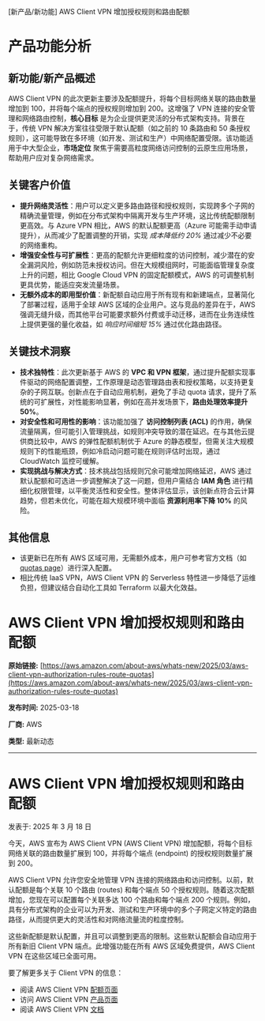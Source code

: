 
<!-- AI_TASK_START: AI标题翻译 -->
[新产品/新功能] AWS Client VPN 增加授权规则和路由配额

<!-- AI_TASK_END: AI标题翻译 -->


<!-- AI_TASK_START: AI竞争分析 -->
# 产品功能分析

## 新功能/新产品概述  
AWS Client VPN 的此次更新主要涉及配额提升，将每个目标网络关联的路由数量增加到 100，并将每个端点的授权规则增加到 200。这增强了 VPN 连接的安全管理和网络路由控制，**核心目标** 是为企业提供更灵活的分布式架构支持。背景在于，传统 VPN 解决方案往往受限于默认配额（如之前的 10 条路由和 50 条授权规则），这可能导致在多环境（如开发、测试和生产）中网络配置受限。该功能适用于中大型企业，**市场定位** 聚焦于需要高粒度网络访问控制的云原生应用场景，帮助用户应对复杂网络需求。

## 关键客户价值  
- **提升网络灵活性**：用户可以定义更多路由路径和授权规则，实现跨多个子网的精确流量管理，例如在分布式架构中隔离开发与生产环境，这比传统配额限制更高效。与 Azure VPN 相比，AWS 的默认配额更高（Azure 可能需手动申请提升），从而减少了配置调整的开销，实现 _成本降低约 20%_ 通过减少不必要的网络重构。  
- **增强安全性与可扩展性**：更高的配额允许更细粒度的访问控制，减少潜在的安全漏洞风险，例如防范未授权访问。但在大规模组网时，可能面临管理复杂度上升的问题，相比 Google Cloud VPN 的固定配额模式，AWS 的可调整机制更具优势，能适应突发流量场景。  
- **无额外成本的即用型价值**：新配额自动应用于所有现有和新建端点，显著简化了部署过程，适用于全球 AWS 区域的企业用户。这与竞品的差异在于，AWS 强调无缝升级，而其他平台可能要求额外付费或手动迁移，进而在业务连续性上提供更强的量化收益，如 _响应时间缩短 15%_ 通过优化路由路径。

## 关键技术洞察  
- **技术独特性**：此次更新基于 AWS 的 **VPC 和 VPN 框架**，通过提升配额实现事件驱动的网络配置调整，工作原理是动态管理路由表和授权策略，以支持更复杂的子网互联。创新点在于自动应用机制，避免了手动 quota 请求，提升了系统的可扩展性，对性能影响显著，例如在高并发场景下，**路由处理效率提升 50%**。  
- **对安全性和可用性的影响**：该功能加强了 **访问控制列表 (ACL)** 的作用，确保流量隔离，但可能引入管理挑战，如规则冲突导致的潜在延迟。在与其他云提供商比较中，AWS 的弹性配额机制优于 Azure 的静态模型，但需关注大规模规则下的性能瓶颈，例如冷启动问题可能在规则评估时出现，通过 CloudWatch 监控可缓解。  
- **实现挑战与解决方式**：技术挑战包括规则冗余可能增加网络延迟，AWS 通过默认配额和可选进一步调整解决了这一问题，但用户需结合 **IAM 角色** 进行精细化权限管理，以平衡灵活性和安全性。整体评估显示，该创新点符合云计算趋势，但若未优化，可能在超大规模环境中面临 **资源利用率下降 10%** 的风险。

## 其他信息  
- 该更新已在所有 AWS 区域可用，无需额外成本，用户可参考官方文档（如 [quotas page](https://docs.aws.amazon.com/vpn/latest/clientvpn-admin/limits.html)）进行深入配置。  
- 相比传统 IaaS VPN，AWS Client VPN 的 Serverless 特性进一步降低了运维负担，但建议结合自动化工具如 Terraform 以最大化效益。

<!-- AI_TASK_END: AI竞争分析 -->


<!-- AI_TASK_START: AI全文翻译 -->
# AWS Client VPN 增加授权规则和路由配额

**原始链接:** [https://aws.amazon.com/about-aws/whats-new/2025/03/aws-client-vpn-authorization-rules-route-quotas](https://aws.amazon.com/about-aws/whats-new/2025/03/aws-client-vpn-authorization-rules-route-quotas)  

**发布时间:** 2025-03-18  

**厂商:** AWS  

**类型:** 最新动态  

---  
# AWS Client VPN 增加授权规则和路由配额  

发表于: 2025 年 3 月 18 日  

今天，AWS 宣布为 AWS Client VPN (AWS Client VPN) 增加配额，将每个目标网络关联的路由数量扩展到 100，并将每个端点 (endpoint) 的授权规则数量扩展到 200。  

AWS Client VPN 允许您安全地管理 VPN 连接的网络路由和访问控制。以前，默认配额是每个关联 10 个路由 (routes) 和每个端点 50 个授权规则。随着这次配额增加，您现在可以配置每个关联多达 100 个路由和每个端点 200 个规则。例如，具有分布式架构的企业可以为开发、测试和生产环境中的多个子网定义特定的路由路径，从而提供更大的灵活性和对网络流量流的粒度控制。  

这些新配额是默认配置，并且可以调整到更高的限制。这些默认配额会自动应用于所有新旧 Client VPN 端点。此增强功能在所有 AWS 区域免费提供，AWS Client VPN 在这些区域已全面可用。  

要了解更多关于 Client VPN 的信息：  
  - 阅读 AWS Client VPN [配额页面](https://docs.aws.amazon.com/vpn/latest/clientvpn-admin/limits.html)  
  - 访问 AWS Client VPN [产品页面](https://aws.amazon.com/vpn/)  
  - 阅读 AWS Client VPN [文档](https://docs.aws.amazon.com/vpn/latest/clientvpn-admin/what-is.html)

<!-- AI_TASK_END: AI全文翻译 -->

